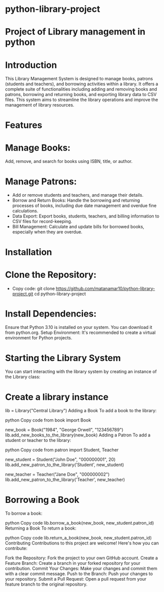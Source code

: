 # python-library-project
# Project of Library management in python 

# Introduction
This Library Management System is designed to manage books, patrons (students and teachers), and borrowing activities within a library. It offers a complete suite of functionalities including adding and removing books and patrons, borrowing and returning books, and exporting library data to CSV files. This system aims to streamline the library operations and improve the management of library resources.

# Features
# Manage Books:  
Add, remove, and search for books using ISBN, title, or author.
# Manage Patrons: 
* Add or remove students and teachers, and manage their details.
* Borrow and Return Books: Handle the borrowing and returning processes of books, including due date management and overdue fine calculations.
* Data Export: Export books, students, teachers, and billing information to CSV files for record-keeping.
* Bill Management: Calculate and update bills for borrowed books, especially when they are overdue.
  
# Installation
# Clone the Repository:
* Copy code:
  git clone https://github.com/matanamar10/python-library-project.git
  cd python-library-project
# Install Dependencies:
Ensure that Python 3.10 is installed on your system. You can download it from python.org.
Setup Environment:
It's recommended to create a virtual environment for Python projects.
# Starting the Library System
You can start interacting with the library system by creating an instance of the Library class:
# Create a library instance
lib = Library("Central Library")
Adding a Book
To add a book to the library:

python
Copy code
from book import Book

new_book = Book("1984", "George Orwell", "123456789")
lib.add_new_books_to_the_library(new_book)
Adding a Patron
To add a student or teacher to the library:

python
Copy code
from patron import Student, Teacher

new_student = Student("John Doe", "000000001", 20)
lib.add_new_patron_to_the_library('Student', new_student)

new_teacher = Teacher("Jane Doe", "000000002")
lib.add_new_patron_to_the_library('Teacher', new_teacher)
# Borrowing a Book
To borrow a book:

python
Copy code
lib.borrow_a_book(new_book, new_student.patron_id)
Returning a Book
To return a book:

python
Copy code
lib.return_a_book(new_book, new_student.patron_id)
Contributing
Contributions to this project are welcome! Here's how you can contribute:

Fork the Repository: Fork the project to your own GitHub account.
Create a Feature Branch: Create a branch in your forked repository for your contribution.
Commit Your Changes: Make your changes and commit them with a clear commit message.
Push to the Branch: Push your changes to your repository.
Submit a Pull Request: Open a pull request from your feature branch to the original repository.
